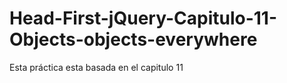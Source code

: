 # Head-First-jQuery-Capitulo-11-Objects-objects-everywhere
Esta práctica esta basada en el capitulo 11
